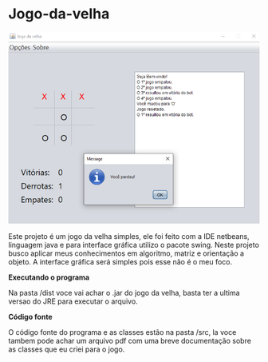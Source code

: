 # Jogo-da-velha

<img src="https://github.com/iivnn/Jogo-da-velha/blob/master/tictactoe.png">

Este projeto é um jogo da velha simples, ele foi feito com a IDE netbeans, linguagem java e para interface 
gráfica utilizo o pacote swing. Neste projeto busco aplicar meus conhecimentos em algoritmo, matriz e orientação 
a objeto. A interface gráfica será simples pois esse não é o meu foco.


**Executando o programa**

Na pasta /dist voce vai achar o .jar do jogo da velha, basta ter a ultima versao do JRE para executar o arquivo. 

**Código fonte**

O código fonte do programa e as classes estão na pasta /src, la voce tambem pode achar um arquivo pdf com uma breve 
documentação sobre as classes que eu criei para o jogo.
